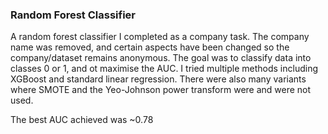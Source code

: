 <h3> Random Forest Classifier </h3>

A random forest classifier I completed as a company task. The company name was removed, and certain aspects have been changed so the company/dataset remains anonymous.
The goal was to classify data into classes 0 or 1, and ot maximise the AUC. 
I tried multiple methods including XGBoost and standard linear regression. 
There were also many variants where SMOTE and the Yeo-Johnson power transform were and were not used. 

The best AUC achieved was ~0.78
